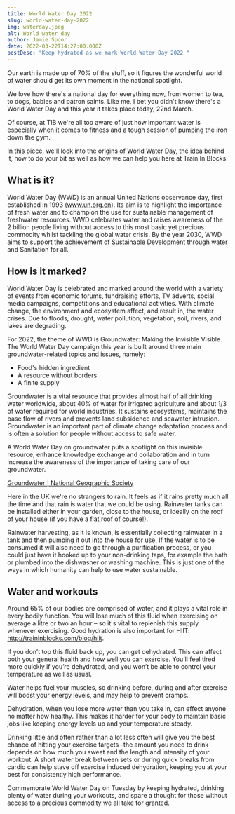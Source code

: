 ```yaml
---
title: World Water Day 2022
slug: world-water-day-2022
img: waterday.jpeg
alt: World water day
author: Jamie Spoor
date: 2022-03-22T14:27:00.000Z
postDesc: "Keep hydrated as we mark World Water Day 2022 "
---
```

Our earth is made up of 70% of the stuff, so it figures the wonderful world of water should get its own moment in the national spotlight.

We love how there's a national day for everything now, from women to tea, to dogs, babies and patron saints. Like me, I bet you didn't know there's a World Water Day and this year it takes place today, 22nd March. 

Of course, at TIB we're all too aware of just how important water is especially when it comes to fitness and a tough session of pumping the iron down the gym. 

In this piece, we'll look into the origins of World Water Day, the idea behind it, how to do your bit as well as how we can help you here at Train In Blocks. 

## What is it?

World Water Day (WWD) is an annual United Nations observance day, first established in 1993 (www.un.org.en). Its aim is to highlight the importance of fresh water and to champion the use for sustainable management of freshwater resources. WWD celebrates water and raises awareness of the 2 billion people living without access to this most basic yet precious commodity whilst tackling the global water crisis. By the year 2030, WWD aims to support the achievement of Sustainable Development through water and Sanitation for all. 

## How is it marked?

World Water Day is celebrated and marked around the world with a variety of events from economic forums, fundraising efforts, TV adverts, social media campaigns, competitions and educational activities. With climate change, the environment and ecosystem affect, and result in, the water crises. Due to floods, drought, water pollution; vegetation, soil, rivers, and lakes are degrading.

For 2022, the theme of WWD is Groundwater: Making the Invisible Visible. The World Water Day campaign this year is built around three main groundwater-related topics and issues, namely: 

* Food's hidden ingredient
* A resource without borders
* A finite supply 

Groundwater is a vital resource that provides almost half of all drinking water worldwide, about 40% of water for irrigated agriculture and about 1/3 of water required for world industries. It sustains ecosystems, maintains the base flow of rivers and prevents land subsidence and seawater intrusion. Groundwater is an important part of climate change adaptation process and is often a solution for people without access to safe water.

A World Water Day on groundwater puts a spotlight on this invisible resource, enhance knowledge exchange and collaboration and in turn increase the awareness of the importance of taking care of our groundwater.

<markdown-image src="groundwater,jpeg" alt="groundwater"></markdown-image>

[Groundwater | National Geographic Society](https://www.nationalgeographic.org/encyclopedia/groundwater/)

Here in the UK we're no strangers to rain. It feels as if it rains pretty much all the time and that rain is water that we could be using. Rainwater tanks can be installed either in your garden, close to the house, or ideally on the roof of your house (if you have a flat roof of course!).

Rainwater harvesting, as it is known, is essentially collecting rainwater in a tank and then pumping it out into the house for use. If the water is to be consumed it will also need to go through a purification process, or you could just have it hooked up to your non-drinking taps, for example the bath or plumbed into the dishwasher or washing machine. This is just one of the ways in which humanity can help to use water sustainable. 

## Water and workouts

Around 65% of our bodies are comprised of water, and it plays a vital role in every bodily function. You will lose much of this fluid when exercising  on average a litre or two an hour –  so it's vital to replenish this supply whenever exercising. Good hydration is also important for HIIT: http://traininblocks.com/blog/hiit. 

If you don’t top this fluid back up, you can get dehydrated. This can affect both your general health and how well you can exercise. You’ll feel tired more quickly if you’re dehydrated, and you won’t be able to control your temperature as well as usual.

Water helps fuel your muscles, so drinking before, during and after exercise will boost your energy levels, and may help to prevent cramps.

Dehydration, when you lose more water than you take in, can effect anyone no matter how healthy. This makes it harder for your body to maintain basic jobs like keeping energy levels up and your temperature steady. 

<markdown-image src="waterbottle1.jpg" alt="waterbottle"></markdown-image>

Drinking little and often rather than a lot less often will give you the best chance of hitting your exercise targets –the amount you need to drink depends on how much you sweat and the length and intensity of your workout. A short water break between sets or during quick breaks from cardio can help stave off exercise induced dehydration, keeping you at your best for consistently high performance.

Commemorate World Water Day on Tuesday by keeping hydrated, drinking plenty of water during your workouts, and spare a thought for those without access to a precious commodity we all take for granted.